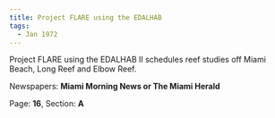 ```yaml
---  
title: Project FLARE using the EDALHAB  
tags:  
  - Jan 1972  
---  
```

  
Project FLARE using the EDALHAB II schedules reef studies off Miami Beach, Long Reef and Elbow Reef.  
  
Newspapers: **Miami Morning News or The Miami Herald**  
  
Page: **16**, Section: **A** 
